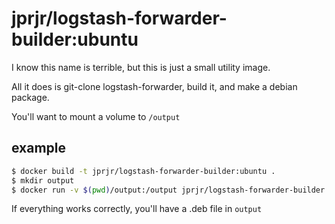 # jprjr/logstash-forwarder-builder:ubuntu

I know this name is terrible, but this is just a small utility image.

All it does is git-clone logstash-forwarder, build it, and make a debian
package.

You'll want to mount a volume to `/output`

## example

```bash
$ docker build -t jprjr/logstash-forwarder-builder:ubuntu .
$ mkdir output
$ docker run -v $(pwd)/output:/output jprjr/logstash-forwarder-builder:ubuntu
```

If everything works correctly, you'll have a .deb file in `output`
